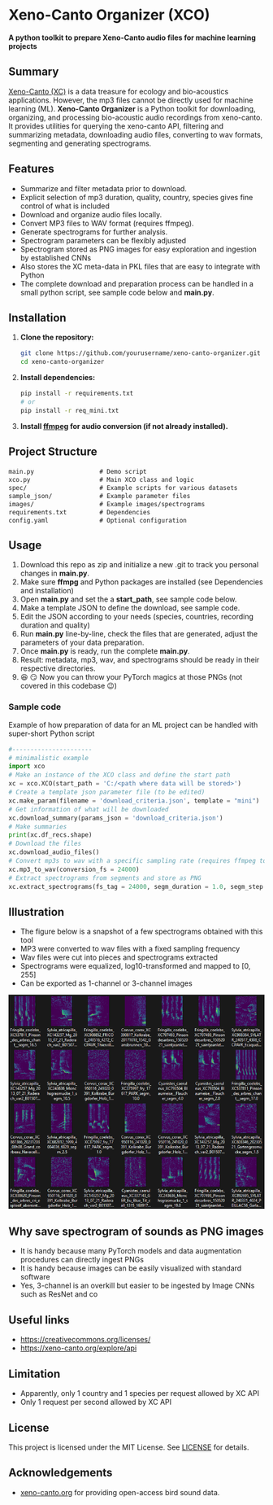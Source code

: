 # Xeno-Canto Organizer (XCO)

**A python toolkit to prepare Xeno-Canto audio files for machine learning projects**

## Summary
[Xeno-Canto (XC)](https://www.xeno-canto.org/) is a data treasure for ecology and bio-acoustics applications. 
However, the mp3 files cannot be directly used for machine learning (ML). 
**Xeno-Canto Organizer** is a Python toolkit for downloading, organizing, and processing bio-acoustic audio recordings from xeno-canto. 
It provides utilities for querying the xeno-canto API, filtering and summarizing metadata, downloading audio files, converting to wav formats, segmenting and generating spectrograms.

## Features
- Summarize and filter metadata prior to download.
- Explicit selection of mp3 duration, quality, country, species gives fine control of what is included
- Download and organize audio files locally.
- Convert MP3 files to WAV format (requires ffmpeg).
- Generate spectrograms for further analysis.
- Spectrogram parameters can be flexibly adjusted
- Spectrogram stored as PNG images for easy exploration and ingestion by established CNNs
- Also stores the XC meta-data in PKL files that are easy to integrate with Python
- The complete download and preparation process can be handled in a small python script, see sample code below and **main.py**.

## Installation

1. **Clone the repository:**
    ```bash
    git clone https://github.com/yourusername/xeno-canto-organizer.git
    cd xeno-canto-organizer
    ```

2. **Install dependencies:**
    ```bash
    pip install -r requirements.txt
    # or 
    pip install -r req_mini.txt
    ```

3. **Install [ffmpeg](https://ffmpeg.org/) for audio conversion (if not already installed).**

## Project Structure

```
main.py                  # Demo script
xco.py                   # Main XCO class and logic
spec/                    # Example scripts for various datasets
sample_json/             # Example parameter files
images/                  # Example images/spectrograms
requirements.txt         # Dependencies
config.yaml              # Optional configuration
```

## Usage
1. Download this repo as zip and initialize a new .git to track you personal changes in **main.py**.
2. Make sure **ffmpg** and Python packages are installed (see Dependencies and installation)
3. Open **main.py** and set the a **start_path**, see sample code below. 
4. Make a template JSON to define the download, see sample code. 
5. Edit the JSON according to your needs (species, countries, recording duration and quality)
6. Run **main.py** line-by-line, check the files that are generated, adjust the parameters of your data preparation. 
7. Once **main.py** is ready, run the complete **main.py**.
8. Result: metadata, mp3, wav, and spectrograms should be ready in their respective directories.
9. :satisfied: :smirk: Now you can throw your PyTorch magics at those PNGs (not covered in this codebase :wink:) 

### Sample code
Example of how preparation of data for an ML project can be handled with super-short Python script
```python
#----------------------
# minimalistic example
import xco 
# Make an instance of the XCO class and define the start path 
xc = xco.XCO(start_path = 'C:/<path where data will be stored>')
# Create a template json parameter file (to be edited)
xc.make_param(filename = 'download_criteria.json', template = "mini")
# Get information of what will be downloaded
xc.download_summary(params_json = 'download_criteria.json')
# Make summaries  
print(xc.df_recs.shape)
# Download the files 
xc.download_audio_files()
# Convert mp3s to wav with a specific sampling rate (requires ffmpeg to be installed)
xc.mp3_to_wav(conversion_fs = 24000)
# Extract spectrograms from segments and store as PNG
xc.extract_spectrograms(fs_tag = 24000, segm_duration = 1.0, segm_step = 0.5, win_siz = 512, win_olap = 192, max_segm_per_file = 12, equalize = True, colormap='viridis')

```

## Illustration
* The figure below is a snapshot of a few spectrograms obtained with this tool
* MP3 were converted to wav files with a fixed sampling frequency
* Wav files were cut into pieces and spectrograms extracted 
* Spectrograms were equalized, log10-transformed and mapped to [0, 255]
* Can be exported as 1-channel or 3-channel images

![](./images/spectros_01.png)  


## Why save spectrogram of sounds as PNG images
* It is handy because many PyTorch models and data augmentation procedures can directly ingest PNGs
* It is handy because images can be easily visualized with standard software
* Yes, 3-channel is an overkill but easier to be ingested by Image CNNs such as ResNet and co

## Useful links
* https://creativecommons.org/licenses/
* https://xeno-canto.org/explore/api

## Limitation
* Apparently, only 1 country and 1 species per request allowed by XC API
* Only 1 request per second allowed by XC API

## License
This project is licensed under the MIT License. See [LICENSE](LICENSE) for details.

## Acknowledgements
- [xeno-canto.org](https://www.xeno-canto.org/) for providing open-access bird sound data.








